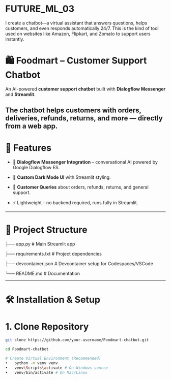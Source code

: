 # FUTURE_ML_03
I create a chatbot—a virtual assistant that answers questions, helps customers, and even responds automatically 24/7. This is the kind of tool used on websites like Amazon, Flipkart, and Zomato to support users instantly.

# 🛍️ Foodmart – Customer Support Chatbot

An AI-powered **customer support chatbot** built with **Dialogflow Messenger** and **Streamlit**.  

The chatbot helps customers with **orders, deliveries, refunds, returns, and more** — directly from a web app.
---
# 🚀 Features
- 🤖 **Dialogflow Messenger Integration** – conversational AI powered by Google Dialogflow ES.
  
- 🎨 **Custom Dark Mode UI** with Streamlit styling.
  
- 💬 **Customer Queries** about orders, refunds, returns, and general support. 

- ⚡ Lightweight – no backend required, runs fully in Streamlit.
  
---
# 📂 Project Structure

├── app.py # Main Streamlit app

├── requirements.txt # Project dependencies

├── devcontainer.json # Devcontainer setup for Codespaces/VSCode

└── README.md # Documentation


---

# 🛠️ Installation & Setup

# 1. Clone Repository
```bash
git clone https://github.com/your-username/Foodmart-chatbot.git

cd Foodmart-chatbot

# Create Virtual Environment (Recommended) 
•	python -m venv venv 
•	venv\Scripts\activate # On Windows source 
•	venv/bin/activate # On Mac/Linux



